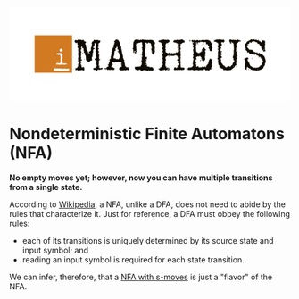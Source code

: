 <p align="center"><img src="../igor-matheus.png"></img></p>

# Nondeterministic Finite Automatons (NFA)

**No empty moves yet; however, now you can have multiple transitions from a single state.**

According to [Wikipedia](https://en.wikipedia.org/wiki/Nondeterministic_finite_automaton), a NFA, unlike a DFA, does not need to abide by the rules that characterize it. Just for reference, a DFA must obbey the following rules:

- each of its transitions is uniquely determined by its source state and input symbol; and
- reading an input symbol is required for each state transition.

We can infer, therefore, that a [NFA with ε-moves](../nfae) is just a "flavor" of the NFA.